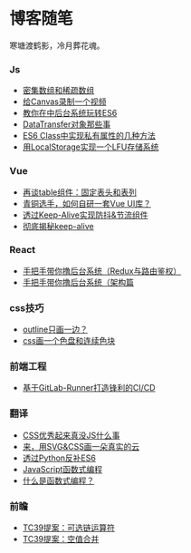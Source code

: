 # 博客随笔

寒塘渡鹤影，冷月葬花魂。

### Js
- [密集数组和稀疏数组]()
- [给Canvas录制一个视频](https://github.com/qiudongwei/blog/issues/22)
- [教你在中后台系统玩转ES6](https://github.com/qiudongwei/blog/issues/19)
- [DataTransfer对象那些事](https://github.com/qiudongwei/blog/issues/18)
- [ES6 Class中实现私有属性的几种方法](https://github.com/qiudongwei/blog/issues/15)
- [用LocalStorage实现一个LFU存储系统](https://github.com/qiudongwei/blog/issues/3)

### Vue
- [再谈table组件：固定表头和表列](https://github.com/qiudongwei/blog/issues/7)
- [青铜选手，如何自研一套Vue UI库？](https://github.com/qiudongwei/blog/issues/6)
- [透过Keep-Alive实现防抖&节流组件](https://github.com/qiudongwei/blog/issues/5)
- [彻底揭秘keep-alive](https://github.com/qiudongwei/blog/issues/4)

### React
- [手把手带你撸后台系统（Redux与路由鉴权）](https://github.com/qiudongwei/blog/issues/24)
- [手把手带你撸后台系统（架构篇](https://github.com/qiudongwei/blog/issues/23)

### css技巧
- [outline只画一边？](https://github.com/qiudongwei/blog/issues/25)
- [css画一个色盘和连续色块]()

### 前端工程
- [基于GitLab-Runner打造锋利的CI/CD](https://github.com/qiudongwei/blog/issues/2)

### 翻译
- [CSS优秀起来真没JS什么事](https://github.com/qiudongwei/blog/issues/13)
- [来，用SVG&CSS画一朵真实的云](https://github.com/qiudongwei/blog/issues/12)
- [透过Python反补ES6](https://github.com/qiudongwei/blog/issues/11)
- [JavaScript函数式编程](https://github.com/qiudongwei/blog/issues/9)
- [什么是函数式编程？](https://github.com/qiudongwei/blog/issues/8)

### 前瞻
- [TC39提案：可选链运算符](https://github.com/qiudongwei/blog/issues/16)
- [TC39提案：空值合并](https://github.com/qiudongwei/blog/issues/14)
